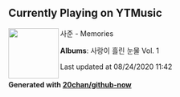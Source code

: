 ## Currently Playing on YTMusic

[<img align="left" width="100" src="https://lh3.googleusercontent.com/sHaLPB-P8iHk2jDR0ai5igX20e6VJ75Lt5F1xHStYPWdhwdw49zISpLkyMVw-4FjP6ywd3lEQdIMEUganA">](https://music.youtube.com/channel/UCuPi1yvGOr2PBCl2eCJcrpg)

사준 - Memories

**Albums**: 사랑이 흘린 눈물 Vol. 1

Last updated at 08/24/2020 11:42

#### Generated with [20chan/github-now](https://github.com/20chan/github-now)


<!--
**20chan/20chan** is a ✨ _special_ ✨ repository because its `README.md` (this file) appears on your GitHub profile.

Here are some ideas to get you started:

- 🔭 I’m currently working on ...
- 🌱 I’m currently learning ...
- 👯 I’m looking to collaborate on ...
- 🤔 I’m looking for help with ...
- 💬 Ask me about ...
- 📫 How to reach me: ...
- 😄 Pronouns: ...
- ⚡ Fun fact: ...
-->
